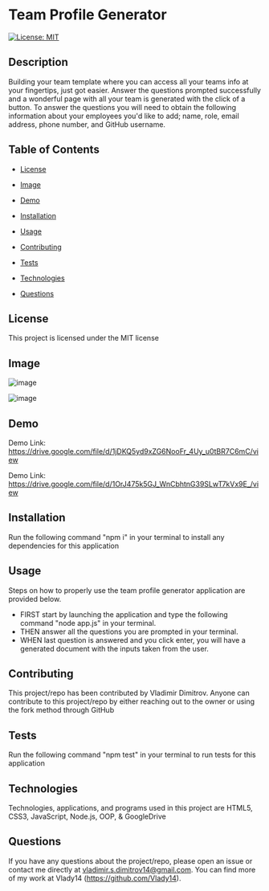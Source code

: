 # Team Profile Generator

[![License: MIT](https://img.shields.io/badge/License-MIT-yellow.svg)](https://opensource.org/licenses/MIT)

## Description

Building your team template where you can access all your teams info at your fingertips, just got easier. Answer the questions prompted successfully and a wonderful page with all your team is generated with the click of a button. To answer the questions you will need to obtain the following information about your employees you'd like to add; name, role, email address, phone number, and GitHub username.

## Table of Contents

* [License](#license)

* [Image](#image)

* [Demo](#demo)

* [Installation](#installation)

* [Usage](#usage)

* [Contributing](#contributing)

* [Tests](#tests)

* [Technologies](#technologies)

* [Questions](#questions)

## License

This project is licensed under the MIT license

## Image

![image](https://user-images.githubusercontent.com/71519918/103469263-3fd6bb80-4d28-11eb-8672-d63e0406241b.png)

![image](https://user-images.githubusercontent.com/71519918/103469342-f33fb000-4d28-11eb-92c4-bfa697c79845.png)

## Demo

Demo Link: https://drive.google.com/file/d/1jDKQ5yd9xZG6NooFr_4Uy_u0tBR7C6mC/view

Demo Link: https://drive.google.com/file/d/1OrJ475k5GJ_WnCbhtnG39SLwT7kVx9E_/view

## Installation

Run the following command "npm i" in your terminal to install any dependencies for this application

## Usage

Steps on how to properly use the team profile generator application are provided below.

* FIRST start by launching the application and type the following command "node app.js" in your terminal.
* THEN answer all the questions you are prompted in your terminal.
* WHEN last question is answered and you click enter, you will have a generated document with the inputs taken from the user.

## Contributing

This project/repo has been contributed by Vladimir Dimitrov. Anyone can contribute to this project/repo by either reaching out to the owner or using the fork method through GitHub

## Tests

Run the following command "npm test" in your terminal to run tests for this application

## Technologies

Technologies, applications, and programs used in this project are HTML5, CSS3, JavaScript, Node.js, OOP, & GoogleDrive

## Questions

If you have any questions about the project/repo, please open an issue or contact me directly at <vladimir.s.dimitrov14@gmail.com>.
You can find more of my work at Vlady14 (https://github.com/Vlady14).